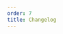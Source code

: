 ```yaml
---
order: 7
title: Changelog
---
```


<Changelog/>

<script>
  import Changelog from '../lib/Changelog.svelte'
</script>
